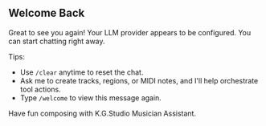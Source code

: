 ## Welcome Back

Great to see you again! Your LLM provider appears to be configured. You can start chatting right away.

Tips:
- Use `/clear` anytime to reset the chat.
- Ask me to create tracks, regions, or MIDI notes, and I'll help orchestrate tool actions.
- Type `/welcome` to view this message again.

Have fun composing with K.G.Studio Musician Assistant.
